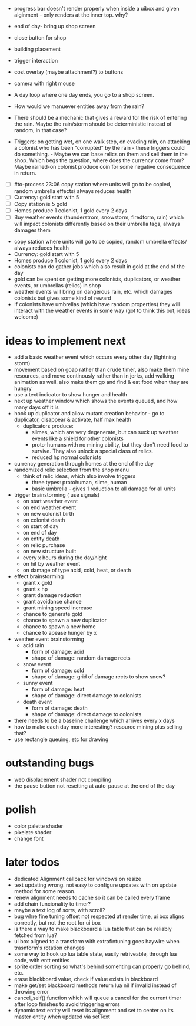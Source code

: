 - progress bar doesn't render properly when inside a uibox and given alginment - only renders at the inner top. why?

- end of day- bring up shop screen
- close button for shop
- building placement
- trigger interaction 
- cost overlay (maybe attachment?) to buttons
- camera with right mouse


- A day loop where one day ends, you go to a shop screen.
- How would we manuever entities away from the rain?
- There should be a mechanic that gives a reward for the risk of entering the rain. Maybe the rain/storm should be deterministic instead of random, in that case?
- Triggers: on getting wet, on one walk step, on evading rain, on attacking a colonist who has been "corrupted" by the rain - these triggers could do something. - Maybe we can base relics on them and sell them in the shop. Which begs the question, where does the currency come from? Maybe rained-on colonist produce coin for some negative consequence in return.

- [ ] #to-process 23:06 copy station where units will go to be copied, random umbrella effects/ always reduces health
- [ ] Currency: gold start with 5
- [ ] Copy station is 5 gold
- [ ] Homes produce 1 colonist, 1 gold every 2 days
- [ ] Buy weather events (thunderstrom, snowstorm, firedtorm, rain) which will impact colonists differently based on their umbrella tags, always damages them

- copy station where units will go to be copied, random umbrella effects/ always reduces health
- Currency: gold start with 5
- Homes produce 1 colonist, 1 gold every 2 days
- colonists can do gather jobs which also result in gold at the end of the day
- gold can be spent on getting more colonists, duplicators, or weather events, or umbrellas (relics) in shop
- weather events will bring on dangerous rain, etc. which damages colonists but gives some kind of reward
- If colonists have umbrellas (which  have random properties) they will interact with the weather events in some way (got to think this out, ideas welcome)


# ideas to implement next
- add a basic weather event which occurs every other day (lightning storm)
- movement based on goap rather than crude timer, also make them mine resources, and move continously rather than in jerks, add walking animation as well. also make them go and find & eat food when they are hungry
- use a text indicator to show hunger and health
- next up weather window which shows the events queued, and how many days off it is
- hook up duplicator and allow mutant creation behavior - go to duplicator, disappear & activate, half max health
    - duplicators produce:
        - slimes, which are very degenerate, but can suck up weather events like a shield for other colonists
        - proto-humans with no mining ability, but they don't need food to survive. They also unlock a special class of relics.
        - reduced hp normal colonists
- currency generation through homes at the end of the day
- randomized relic selection from the shop menu
    - think of relic ideas, which also involve triggers
        - three types: protohuman, slime, human
        - basic umbrella - gives 1 reduction to all damage for all units
- trigger brainstorming ( use signals)
    - on start weather event
    - on end weather event
    - on new colonist birth
    - on colonist death
    - on start of day 
    - on end of day 
    - on entity death 
    - on relic purchase
    - on new structure built
    - every x hours during the day/night
    - on hit by weather event 
    - on damage of type acid, cold, heat, or death
- effect brainstorming 
    - grant x gold
    - grant x hp 
    - grant damage reduction
    - grant avoidance chance
    - grant mining speed increase
    - chance to generate gold
    - chance to spawn a new duplicator
    - chance to spawn a new home
    - chance to apease hunger by x
- weather event brainstorming 
    - acid rain 
        - form of damage: acid 
        - shape of damage: random damage rects 
    - snow event
        - form of damage: cold 
        - shape of damage: grid of damage rects to show snow?
    - sunny event
        - form of damage: heat 
        - shape of damage: direct damage to colonists
    - death event
        - form of damage: death 
        - shape of damage: direct damage to colonists 
- there needs to be a baseline challenge which arrives every x days
- how to make each day more interesting? resource mining plus selling that?
- use rectangle queuing, etc for drawing 

# outstanding bugs
- web displacement shader not compiling
- the pause button not resetting at auto-pause at the end of the day


# polish
- color palette shader
- pixelate shader
- change font


# later todos
- dedicated Alignment callback for windows on resize
- text updating wrong. not easy to configure updates with on update method for some reason.
- renew alignment needs to cache so it can be called every frame
- add chain funcionality to timer?
- maybe a text log of sorts, with scroll?
- bug whre fine tuning offset not respected at render time, ui box aligns correctly, but not the root for ui box 
- is there a way to make blackboard a lua table that can be reliably fetched from lua?
- ui box aligned to a transform with extrafintuning goes haywire when trasnform's rotation changes
- some way to hook up lua table state, easily retriveable, through lua code, with entt entities
- sprite order sorting so what's behind somehting can properly go behind, etc.
- erase blackboard value, check if value exists in blackboard
- make get/set blackboard methods return lua nil if invalid instead of throwing error
- cancel_self() function which will queue a cancel for the current timer after loop finishes to avoid triggering errors
- dynamic text entity will reset its alignment and set to center on its master entity when updated via setText